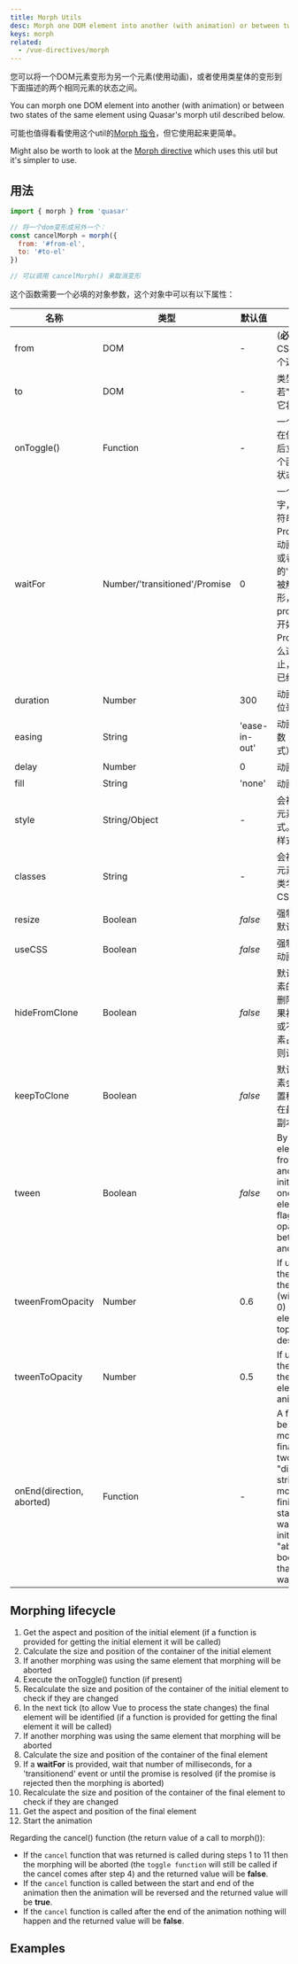 ```yaml
---
title: Morph Utils
desc: Morph one DOM element into another (with animation) or between two states of the same element using Quasar's morph util.
keys: morph
related:
  - /vue-directives/morph
---
```


您可以将一个DOM元素变形为另一个元素(使用动画)，或者使用类星体的变形到下面描述的两个相同元素的状态之间。

You can morph one DOM element into another (with animation) or between two states of the same element using Quasar's morph util described below.

可能也值得看看使用这个util的[Morph 指令](/vue-directives/morph)，但它使用起来更简单。

Might also be worth to look at the [Morph directive](/vue-directives/morph) which uses this util but it's simpler to use.

## 用法

```js
import { morph } from 'quasar'

// 将一个dom变形成另外一个：
const cancelMorph = morph({
  from: '#from-el',
  to: '#to-el'
})

// 可以调用 cancelMorph() 来取消变形
```

这个函数需要一个必填的对象参数，这个对象中可以有以下属性：

| 名称 | 类型 | 默认值 | 描述 |
| --- | --- | --- | --- |
| from | DOM | - | (**必填**) 一个DOM或者CSS选择器或者是一个返回了DOM的函数 |
| to | DOM | - | 类型于"form",若"to"没有填，那么它将等于"from" |
| onToggle() | Function | - | 一个同步切换函数，在保存初始元素状态后立即执行。使用一个函数来切换组件的状态。 |
| waitFor | Number/'transitioned'/Promise | 0 | 一个数字，'transitionend'字符串或者一个Promise，他会延迟动画指定的毫秒数，或者等待目标DOM的'transitionend'事件被触发之后再开始变形，或者等待promise完成之后再开始变形（如果这个 Promise失败了，那么这个变形会被中止，但是`toggle`函数已经被调用了）。 |
| duration | Number | 300 | 动画的持续时间，单位毫秒。 |
| easing | String | 'ease-in-out' | 动画采用的加速度函数（CSS easing 格式） |
| delay | Number | 0 | 动画延迟的毫秒数 |
| fill | String | 'none' | 动画的fill模式 |
| style | String/Object | - | 会被应用在变形后的元素上的额外的样式。（字符串或者CSS样式对象） |
| classes | String | - | 会被应用在变形后的元素上的额外的CSS类名。（字符串或者CSS样式对象） |
| resize | Boolean | *false* | 强制调整大小而不是默认的缩放转换 |
| useCSS | Boolean | *false* | 强制使用CSS而不是动画API |
| hideFromClone | Boolean | *false* | 默认情况下，初始元素的克隆体用于填充删除后的空间——如果初始元素未被删除或不希望调整初始元素占用的空间大小，则设置此标志。|
| keepToClone | Boolean | *false* | 默认情况下，final元素会从动画的最终位置移除-设置此标志以在最终位置保留一个副本 |
| tween | Boolean | *false* | By default the final element is morphed from the position and aspect of the initial element to the ones of the final element - set this flag to use an opacity tween between the initial and final elements |
| tweenFromOpacity | Number | 0.6 | If using **tween** it is the initial opacity of the initial element (will be animated to 0) - the initial element is placed on top of the destination element |
| tweenToOpacity | Number | 0.5 | If using **tween** it is the initial opacity of the destination element (will be animated to 1) |
| onEnd(direction, aborted) | Function | - | A function that will be called once the morphing is finalized - receives two params: "direction" is a string ('to' if the morphing was finished in the final state or 'from' if it was finished in the initial state) and "aborted" is a boolean (true means that the animation was aborted) |

## Morphing lifecycle

1. Get the aspect and position of the initial element (if a function is provided for getting the initial element it will be called)
2. Calculate the size and position of the container of the initial element
3. If another morphing was using the same element that morphing will be aborted
4. Execute the onToggle() function (if present)
5. Recalculate the size and position of the container of the initial element to check if they are changed
6. In the next tick (to allow Vue to process the state changes) the final element will be identified (if a function is provided for getting the final element it will be called)
7. If another morphing was using the same element that morphing will be aborted
8. Calculate the size and position of the container of the final element
9. If a **waitFor** is provided, wait that number of milliseconds, for a 'transitionend' event or until the promise is resolved (if the promise is rejected then the morphing is aborted)
10. Recalculate the size and position of the container of the final element to check if they are changed
11. Get the aspect and position of the final element
12. Start the animation

Regarding the cancel() function (the return value of a call to morph()):
* If the `cancel` function that was returned is called during steps 1 to 11 then the morphing will be aborted (the `toggle function` will still be called if the cancel comes after step 4) and the returned value will be **false**.
* If the `cancel` function is called between the start and end of the animation then the animation will be reversed and the returned value will be **true**.
* If the `cancel` function is called after the end of the animation nothing will happen and the returned value will be **false**.

## Examples

<doc-example title="Morphing the same element" file="MorphUtils/SameElement" />

<doc-example title="Morphing a QCard from a QFabAction" file="MorphUtils/FabCard" />

<doc-example title="Image gallery " file="MorphUtils/ImageGallery" />

<doc-example title="Horizontal image strip " file="MorphUtils/ImageStripHorizontal" />

<doc-example title="Vertical image strip " file="MorphUtils/ImageStripVertical" />
